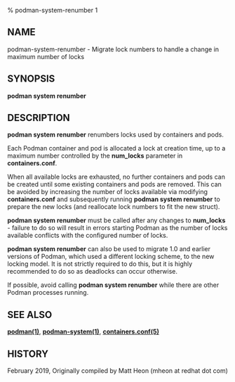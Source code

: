 % podman-system-renumber 1

## NAME

podman\-system\-renumber - Migrate lock numbers to handle a change in maximum number of locks

## SYNOPSIS

**podman system renumber**

## DESCRIPTION

**podman system renumber** renumbers locks used by containers and pods.

Each Podman container and pod is allocated a lock at creation time, up to a maximum number controlled by the **num_locks** parameter in **containers.conf**.

When all available locks are exhausted, no further containers and pods can be created until some existing containers and pods are removed. This can be avoided by increasing the number of locks available via modifying **containers.conf** and subsequently running **podman system renumber** to prepare the new locks (and reallocate lock numbers to fit the new struct).

**podman system renumber** must be called after any changes to **num_locks** - failure to do so will result in errors starting Podman as the number of locks available conflicts with the configured number of locks.

**podman system renumber** can also be used to migrate 1.0 and earlier versions of Podman, which used a different locking scheme, to the new locking model. It is not strictly required to do this, but it is highly recommended to do so as deadlocks can occur otherwise.

If possible, avoid calling **podman system renumber** while there are other Podman processes running.

## SEE ALSO

**[podman(1)](podman.md)**, **[podman-system(1)](commands/podman-system/podman-system.md)**, **[containers.conf(5)](https://github.com/containers/common/blob/main/docs/containers.conf.5.md)**

## HISTORY

February 2019, Originally compiled by Matt Heon (mheon at redhat dot com)

